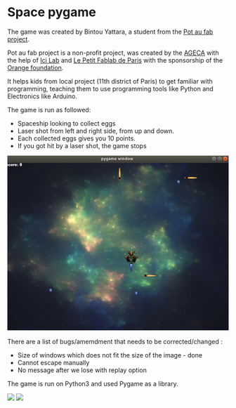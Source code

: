 Space pygame
============

The game was created by Bintou Yattara, a student from the [Pot au fab project](http://potaufab.fr/).

Pot au fab project is a non-profit project, was created by the [AGECA](https://www.ageca.org/) with the help of [Ici Lab](http://icietlab.cc/) and [Le Petit Fablab de Paris](https://lepetitfablabdeparis.fr/) with the sponsorship of the [Orange foundation](https://www.fondationorange.com/en).

It helps kids from local project (11th district of Paris) to get familiar with programming, teaching them to use programming tools like Python and Electronics like Arduino.

The game is run as followed:

- Spaceship looking to collect eggs
- Laser shot from left and right side, from up and down.
- Each collected eggs gives you 10 points.
- If you got hit by a laser shot, the game stops


![image](Pictures/space_pygame.png)

There are a list of bugs/amemdment that needs to be corrected/changed :

- Size of windows which does not fit the size of the image - done
- Cannot escape manually
- No message after we lose with replay option

The game is run on Python3 and used Pygame as a library.

[![](https://img.shields.io/badge/Python3-status-blue.svg?maxAge=3600)](https://www.python.org/download/releases/3.0/) [![](https://img.shields.io/badge/Pygame-status-green.svg?maxAge=3600)]()

